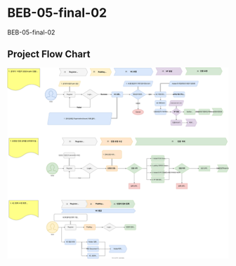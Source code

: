 # BEB-05-final-02
BEB-05-final-02

## Project Flow Chart

![](./BE/assets/DID%20Flow%20Chart.drawio.svg)
